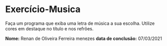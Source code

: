 # Exercício-Musica
Faça um programa que exiba uma letra de música a sua escolha. Utilize cores em destaque no título e nos refrões.

**Nome:** Renan de Oliveira Ferreira menezes
**data de conclusão:** 07/03/2021



